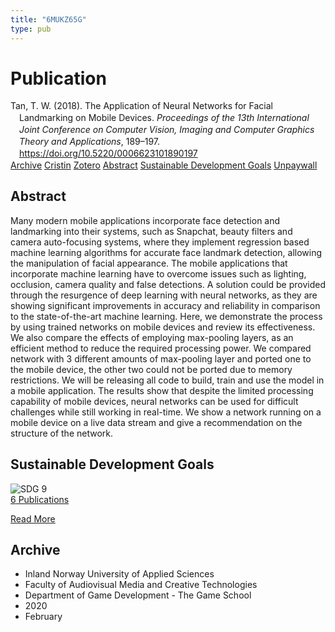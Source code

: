 ```yaml
---
title: "6MUKZ65G"
type: pub
---
```

<h1>Publication</h1>
<article id="csl-bib-container-6MUKZ65G" class="csl-bib-container">
  <div class="csl-bib-body" style="line-height: 1.35; padding-left: 1em; text-indent:-1em;">
  <div class="csl-entry">Tan, T. W. (2018). The Application of Neural Networks for Facial Landmarking on Mobile Devices. <i>Proceedings of the 13th International Joint Conference on Computer Vision, Imaging and Computer Graphics Theory and Applications</i>, 189&#x2013;197. <a href="https://doi.org/10.5220/0006623101890197">https://doi.org/10.5220/0006623101890197</a></div>
</div>
  <div class="csl-bib-buttons">
    <a href="#taxonomy-article-6MUKZ65G" class="csl-bib-button">Archive</a>
    <a href="https://app.cristin.no/results/show.jsf?id=1795560" alt="Cristin URL" class="csl-bib-button">Cristin</a>
    <a href="http://zotero.org/groups/5402882/items/6MUKZ65G" alt="Zotero URL" class="csl-bib-button">Zotero</a>
    <a href="#abstract-article-6MUKZ65G" class="csl-bib-button">Abstract</a>
    <a href="#sdg-article-6MUKZ65G" class="csl-bib-button">Sustainable Development Goals</a>
    <a href="https://doi.org/10.5220/0006623101890197" class="csl-bib-button">Unpaywall</a>
  </div>
  <div id="csl-bib-meta-container-6MUKZ65G"></div>
</article>
<div id="csl-bib-meta-6MUKZ65G" class="csl-bib-meta">
  <article id="abstract-article-6MUKZ65G" class="abstract-article">
    <h1>Abstract</h1>
    Many modern mobile applications incorporate face detection and landmarking into their systems, such as Snapchat, beauty filters and camera auto-focusing systems, where they implement regression based machine learning algorithms for accurate face landmark detection, allowing the manipulation of facial appearance. The mobile applications that incorporate machine learning have to overcome issues such as lighting, occlusion, camera quality and false detections. A solution could be provided through the resurgence of deep learning with neural networks, as they are showing significant improvements in accuracy and reliability in comparison to the state-of-the-art machine learning. Here, we demonstrate the process by using trained networks on mobile devices and review its effectiveness. We also compare the effects of employing max-pooling layers, as an efficient method to reduce the required processing power. We compared network with 3 different amounts of max-pooling layer and ported one to the mobile device, the other two could not be ported due to memory restrictions. We will be releasing all code to build, train and use the model in a mobile application. The results show that despite the limited processing capability of mobile devices, neural networks can be used for difficult challenges while still working in real-time. We show a network running on a mobile device on a live data stream and give a recommendation on the structure of the network.
  </article>
  <article id="sdg-article-6MUKZ65G" class="sdg-article">
    <h1>Sustainable Development Goals</h1>
    <div class="sdg-container"><div id="sdg9" class="sdg"> <img src="{{< params subfolder >}}images/sdg/sdg09_en.png" class="image" alt="SDG 9"> <div class="sdg-overlay"> <a href="{{< params subfolder >}}en/archive/?sdg=9#archive" class="sdg-publication-count"><span>6</span> Publications</a> <p><a href="https://sdgs.un.org/goals/goal9" class="sdg-read-more">Read More</a></p> </div> </div></div>
  </article>
  <article id="taxonomy-article-6MUKZ65G" class="taxonomy-article">
    <h1>Archive</h1>
    <ul>
      <li>Inland Norway University of Applied Sciences</li>
      <li>Faculty of Audiovisual Media and Creative Technologies</li>
      <li>Department of Game Development - The Game School</li>
      <li>2020</li>
      <li>February</li>
    </ul>
  </article>
</div>
